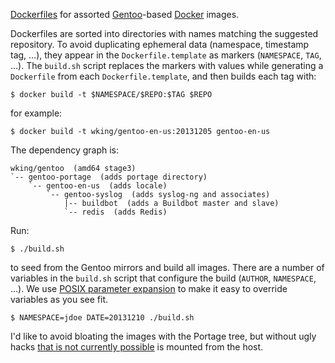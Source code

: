 [Dockerfiles][] for assorted [Gentoo][]-based [Docker][] images.

Dockerfiles are sorted into directories with names matching the
suggested repository.  To avoid duplicating ephemeral data (namespace,
timestamp tag, …), they appear in the `Dockerfile.template` as markers
(`NAMESPACE`, `TAG`, …).  The `build.sh` script replaces the markers
with values while generating a `Dockerfile` from each
`Dockerfile.template`, and then builds each tag with:

    $ docker build -t $NAMESPACE/$REPO:$TAG $REPO

for example:

    $ docker build -t wking/gentoo-en-us:20131205 gentoo-en-us

The dependency graph is:

    wking/gentoo  (amd64 stage3)
    `-- gentoo-portage  (adds portage directory)
        `-- gentoo-en-us  (adds locale)
            `-- gentoo-syslog  (adds syslog-ng and associates)
                |-- buildbot  (adds a Buildbot master and slave)
                `-- redis  (adds Redis)

Run:

    $ ./build.sh

to seed from the Gentoo mirrors and build all images.  There are a
number of variables in the `build.sh` script that configure the build
(`AUTHOR`, `NAMESPACE`, …).  We use [POSIX parameter
expansion][parameter-expansion] to make it easy to override variables
as you see fit.

    $ NAMESPACE=jdoe DATE=20131210 ./build.sh

I'd like to avoid bloating the images with the Portage tree, but
without ugly hacks [that is not currently possible][3156] is mounted
from the host.

[Docker]: http://www.docker.io/
[Dockerfiles]: http://www.docker.io/learn/dockerfile/
[Gentoo]: http://www.gentoo.org/
[parameter-expansion]: http://pubs.opengroup.org/onlinepubs/9699919799/utilities/V3_chap02.html#tag_18_06_02
[3156]: https://github.com/dotcloud/docker/issues/3156
